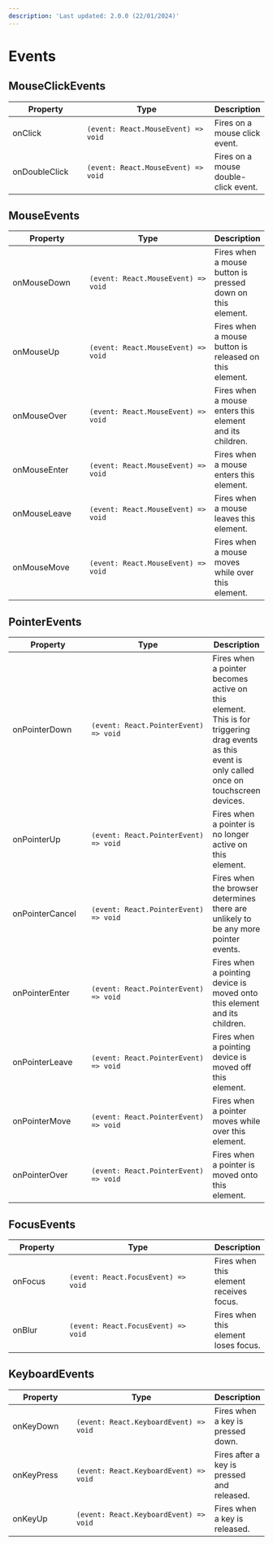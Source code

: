 ```yaml
---
description: 'Last updated: 2.0.0 (22/01/2024)'
---
```


# Events

## MouseClickEvents

<table data-full-width="true"><thead><tr><th width="157">Property</th><th width="360">Type</th><th>Description</th></tr></thead><tbody><tr><td>onClick</td><td><code>(event: React.MouseEvent) => void</code></td><td>Fires on a mouse click event.</td></tr><tr><td>onDoubleClick</td><td><code>(event: React.MouseEvent) => void</code></td><td>Fires on a mouse double-click event.</td></tr></tbody></table>

## MouseEvents

<table data-full-width="true"><thead><tr><th width="165">Property</th><th width="365">Type</th><th>Description</th></tr></thead><tbody><tr><td>onMouseDown</td><td><code>(event: React.MouseEvent) => void</code></td><td>Fires when a mouse button is pressed down on this element.</td></tr><tr><td>onMouseUp</td><td><code>(event: React.MouseEvent) => void</code></td><td>Fires when a mouse button is released on this element.</td></tr><tr><td>onMouseOver</td><td><code>(event: React.MouseEvent) => void</code></td><td>Fires when a mouse enters this element and its children.</td></tr><tr><td>onMouseEnter</td><td><code>(event: React.MouseEvent) => void</code></td><td>Fires when a mouse enters this element.</td></tr><tr><td>onMouseLeave</td><td><code>(event: React.MouseEvent) => void</code></td><td>Fires when a mouse leaves this element.</td></tr><tr><td>onMouseMove</td><td><code>(event: React.MouseEvent) => void</code></td><td>Fires when a mouse moves while over this element.</td></tr></tbody></table>

## PointerEvents

<table data-full-width="true"><thead><tr><th width="172">Property</th><th width="378">Type</th><th>Description</th></tr></thead><tbody><tr><td>onPointerDown</td><td><code>(event: React.PointerEvent) => void</code></td><td>Fires when a pointer becomes active on this element. This is for triggering drag events as this event is only called once on touchscreen devices.</td></tr><tr><td>onPointerUp</td><td><code>(event: React.PointerEvent) => void</code></td><td>Fires when a pointer is no longer active on this element.</td></tr><tr><td>onPointerCancel</td><td><code>(event: React.PointerEvent) => void</code></td><td>Fires when the browser determines there are unlikely to be any more pointer events.</td></tr><tr><td>onPointerEnter</td><td><code>(event: React.PointerEvent) => void</code></td><td>Fires when a pointing device is moved onto this element and its children.</td></tr><tr><td>onPointerLeave</td><td><code>(event: React.PointerEvent) => void</code></td><td>Fires when a pointing device is moved off this element.</td></tr><tr><td>onPointerMove</td><td><code>(event: React.PointerEvent) => void</code></td><td>Fires when a pointer moves while over this element.</td></tr><tr><td>onPointerOver</td><td><code>(event: React.PointerEvent) => void</code></td><td>Fires when a pointer is moved onto this element.</td></tr></tbody></table>

## FocusEvents

<table data-full-width="true"><thead><tr><th width="115">Property</th><th width="359">Type</th><th>Description</th></tr></thead><tbody><tr><td>onFocus</td><td><code>(event: React.FocusEvent) => void</code></td><td>Fires when this element receives focus.</td></tr><tr><td>onBlur</td><td><code>(event: React.FocusEvent) => void</code></td><td>Fires when this element loses focus.</td></tr></tbody></table>

## KeyboardEvents

<table data-full-width="true"><thead><tr><th width="137">Property</th><th width="389">Type</th><th>Description</th></tr></thead><tbody><tr><td>onKeyDown</td><td><code>(event: React.KeyboardEvent) => void</code></td><td>Fires when a key is pressed down.</td></tr><tr><td>onKeyPress</td><td><code>(event: React.KeyboardEvent) => void</code></td><td>Fires after a key is pressed and released.</td></tr><tr><td>onKeyUp</td><td><code>(event: React.KeyboardEvent) => void</code></td><td>Fires when a key is released.</td></tr></tbody></table>
